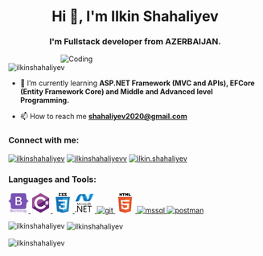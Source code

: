 <h1 align="center">Hi 👋, I'm Ilkin Shahaliyev</h1>
<h3 align="center">I'm Fullstack developer from AZERBAIJAN.</h3>

<img align="right" alt="Coding" width=400 src="https://c.tenor.com/2uyENRmiUt0AAAAC/coding.gif">

<p align="left"> <img src="https://komarev.com/ghpvc/?username=ilkinshahaliyev&label=Profile%20views&color=0e75b6&style=flat" alt="ilkinshahaliyev" /> </p>

- 🌱 I’m currently learning **ASP.NET Framework (MVC and APIs), EFCore (Entity Framework Core) and Middle and Advanced level Programming.**

- 📫 How to reach me **shahaliyev2020@gmail.com**

<h3 align="left">Connect with me:</h3>
<p align="left">
<a href="https://linkedin.com/in/ilkinshahaliyev" target="blank"><img align="center" src="https://raw.githubusercontent.com/rahuldkjain/github-profile-readme-generator/master/src/images/icons/Social/linked-in-alt.svg" alt="ilkinshahaliyev" height="30" width="40" /></a>
<a href="https://fb.com/ilkinshahaliyevv" target="blank"><img align="center" src="https://raw.githubusercontent.com/rahuldkjain/github-profile-readme-generator/master/src/images/icons/Social/facebook.svg" alt="ilkinshahaliyevv" height="30" width="40" /></a>
<a href="https://instagram.com/ilkin.shahaliyev" target="blank"><img align="center" src="https://raw.githubusercontent.com/rahuldkjain/github-profile-readme-generator/master/src/images/icons/Social/instagram.svg" alt="ilkin.shahaliyev" height="30" width="40" /></a>
</p>

<h3 align="left">Languages and Tools:</h3>
<p align="left"> <a href="https://getbootstrap.com" target="_blank" rel="noreferrer"> <img src="https://raw.githubusercontent.com/devicons/devicon/master/icons/bootstrap/bootstrap-plain-wordmark.svg" alt="bootstrap" width="40" height="40"/> </a> <a href="https://www.w3schools.com/cs/" target="_blank" rel="noreferrer"> <img src="https://raw.githubusercontent.com/devicons/devicon/master/icons/csharp/csharp-original.svg" alt="csharp" width="40" height="40"/> </a> <a href="https://www.w3schools.com/css/" target="_blank" rel="noreferrer"> <img src="https://raw.githubusercontent.com/devicons/devicon/master/icons/css3/css3-original-wordmark.svg" alt="css3" width="40" height="40"/> </a> <a href="https://dotnet.microsoft.com/" target="_blank" rel="noreferrer"> <img src="https://raw.githubusercontent.com/devicons/devicon/master/icons/dot-net/dot-net-original-wordmark.svg" alt="dotnet" width="40" height="40"/> </a> <a href="https://git-scm.com/" target="_blank" rel="noreferrer"> <img src="https://www.vectorlogo.zone/logos/git-scm/git-scm-icon.svg" alt="git" width="40" height="40"/> </a> <a href="https://www.w3.org/html/" target="_blank" rel="noreferrer"> <img src="https://raw.githubusercontent.com/devicons/devicon/master/icons/html5/html5-original-wordmark.svg" alt="html5" width="40" height="40"/> </a> <a href="https://www.microsoft.com/en-us/sql-server" target="_blank" rel="noreferrer"> <img src="https://www.svgrepo.com/show/303229/microsoft-sql-server-logo.svg" alt="mssql" width="40" height="40"/> </a> <a href="https://postman.com" target="_blank" rel="noreferrer"> <img src="https://www.vectorlogo.zone/logos/getpostman/getpostman-icon.svg" alt="postman" width="40" height="40"/> </a> </p>

<p><img align="left" src="https://github-readme-stats.vercel.app/api/top-langs?username=ilkinshahaliyev&show_icons=true&locale=en&layout=compact" alt="ilkinshahaliyev" /></p>

<p>&nbsp;<img align="center" src="https://github-readme-stats.vercel.app/api?username=ilkinshahaliyev&show_icons=true&locale=en" alt="ilkinshahaliyev" /></p>

<p><img align="center" src="https://github-readme-streak-stats.herokuapp.com/?user=ilkinshahaliyev&" alt="ilkinshahaliyev" /></p>
